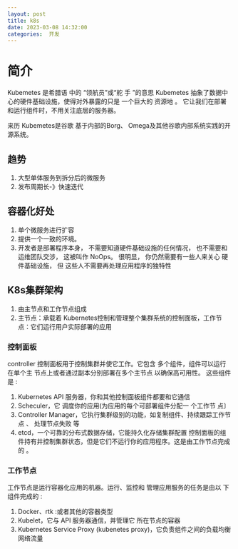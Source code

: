 ```yaml
---
layout: post
title: k8s
date: 2023-03-08 14:32:00
categories:  开发
---
```


# 简介

Kubemetes 是希腊语 中的 “领航员”或“舵 手 ”的意思 
Kubemetes 抽象了数据中心的硬件基础设施，使得对外暴露的只是 一个巨大的 资源地 。 它让我们在部署和运行组件时，不用关注底层的服务器。

来历
Kubemetes是谷歌 基于内部的Borg、 Omega及其他谷歌内部系统实践的开源系统。

## 趋势
1. 大型单体服务到拆分后的微服务
2. 发布周期长-》快速迭代
   


## 容器化好处
1. 单个微服务进行扩容
2. 提供一个一致的环境。
3. 开发者是部署程序本身， 不需要知道硬件基础设施的任何情况， 也不需要和运维团队交涉， 这被叫作 NoOps。 很明显， 你仍然需要有一些人来关心 硬件基础设施， 但 这些人不需要再处理应用程序的独特性


## K8s集群架构

1. 由主节点和工作节点组成
2. 主节点：承载着 Kubernetes控制和管理整个集群系统的控制面板，工作节点：它们运行用户实际部署的应用


### 控制面板
controller
控制面板用于控制集群并使它工作。它包含 多个组件，组件可以运行在单个主 节点上或者通过副本分别部署在多个主节点 以确保高可用性。 这些组件是 :
1. Kubernetes API 服务器，你和其他控制面板组件都要和它通信
2. Scheculer，它 调度你的应用(为应用的每个可部署组件分配一 个工作节 点〕
3. Controller Manager，它执行集群级别的功能，如复制组件、持续跟踪工作节点 、
处理节点失败 等
4. etcd，一个可靠的分布式数据存储，它能持久化存储集群配置 控制面板的组件持有井控制集群状态，但是它们不运行你的应用程序。这是由工作节点完成的 。
### 工作节点
工作节点是运行容器化应用的机器。运行、监控和 管理应用服务的任务是由以 下组件完成的 :
1. Docker、rtk :或者其他的容器类型
2. Kubelet，它与 API 服务器通信，并管理它 所在节点的容器
3. Kubernetes Service Proxy (kubenetes proxy)，它负责组件之间的负载均衡网络流量